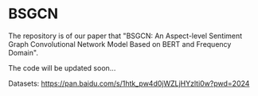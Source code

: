 # BSGCN
The repository is of our paper that "BSGCN: An Aspect-level Sentiment Graph Convolutional Network Model Based on BERT and Frequency Domain". 

The code will be updated soon...

Datasets:
https://pan.baidu.com/s/1htk_pw4d0jWZLjHYzlti0w?pwd=2024
